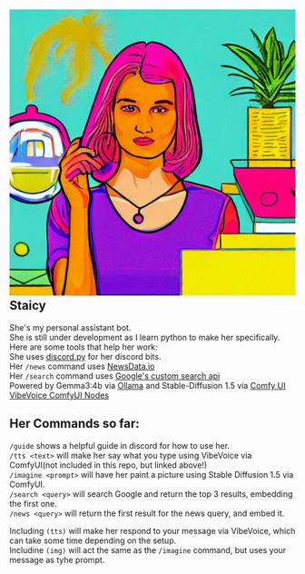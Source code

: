 ![Staicy's Profile Picture](https://github.com/Lukanibal/Staicy/blob/main/Staicy.png)  
**Staicy**  
-
She's my personal assistant bot.  
She is still under development as I learn python to make her specifically.  
Here are some tools that help her work:  
She uses [discord.py](https://pypi.org/project/discord.py/) for her discord bits.  
Her `/news` command uses [NewsData.io](https://newsdata.io)  
Her `/search` command uses [Google's custom search api](https://developers.google.com/custom-search)  
Powered by Gemma3:4b via [Ollama](https://github.com/ollama/ollama) and Stable-Diffusion 1.5 via [Comfy UI](https://www.comfy.org/)  
[VibeVoice ComfyUI Nodes](https://github.com/asimogo/vibevoice-comfyui)  

Her Commands so far:
-
`/guide` shows a helpful guide in discord for how to use her.  
`/tts <text>` will make her say what you type using VibeVoice via ComfyUI(not included in this repo, but linked above!)    
`/imagine <prompt>` will have her paint a picture using Stable Diffusion 1.5 via ComfyUI.  
`/search <query>` will search Google and return the top 3 results, embedding the first one.  
`/news <query>` will return the first result for the news query, and embed it.
  
  
Including `(tts)` will make her respond to your message via VibeVoice, which can take some time depending on the setup.  
Includine `(img)` will act the same as the `/imagine` command, but uses your message as tyhe prompt.